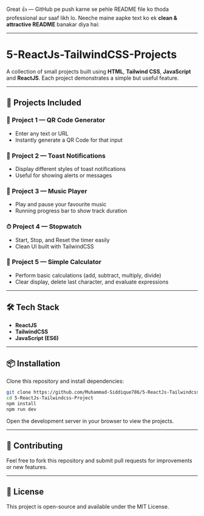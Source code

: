 Great 👍 — GitHub pe push karne se pehle README file ko thoda professional aur saaf likh lo.
Neeche maine aapke text ko ek **clean & attractive README** banakar diya hai:

---

# 5-ReactJs-TailwindCSS-Projects

A collection of small projects built using **HTML**, **Tailwind CSS**, **JavaScript** and **ReactJS**.
Each project demonstrates a simple but useful feature.

---

## 📂 Projects Included

### 🚀 Project 1 — **QR Code Generator**

* Enter any text or URL
* Instantly generate a QR Code for that input

### 🔔 Project 2 — **Toast Notifications**

* Display different styles of toast notifications
* Useful for showing alerts or messages

### 🎵 Project 3 — **Music Player**

* Play and pause your favourite music
* Running progress bar to show track duration

### ⏱ Project 4 — **Stopwatch**

* Start, Stop, and Reset the timer easily
* Clean UI built with TailwindCSS

### 🧮 Project 5 — **Simple Calculator**

* Perform basic calculations (add, subtract, multiply, divide)
* Clear display, delete last character, and evaluate expressions

---

## 🛠 Tech Stack

* **ReactJS**
* **TailwindCSS**
* **JavaScript (ES6)**

---

## 📦 Installation

Clone this repository and install dependencies:

```bash
git clone https://github.com/Muhammad-Siddique786/5-ReactJs-Tailwindcss-Project.git
cd 5-ReactJs-Tailwindcss-Project
npm install
npm run dev
```

Open the development server in your browser to view the projects.

---

## 🤝 Contributing

Feel free to fork this repository and submit pull requests for improvements or new features.

---

## 📜 License

This project is open-source and available under the MIT License.

